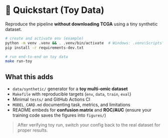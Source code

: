 # 🚀 Quickstart (Toy Data)
Reproduce the pipeline **without downloading TCGA** using a tiny synthetic dataset.

```bash
# create and activate env (example)
python -m venv .venv && . .venv/bin/activate  # Windows: .venv\Scripts\activate
pip install -r requirements-dev.txt

# run end-to-end on toy data
make run-toy
```

## What this adds
- `data/synthetic/` generator for a **toy multi-omic dataset**
- `Makefile` with reproducible targets (`env`, `data`, `train`, `eval`)
- Minimal `tests/` and GitHub Actions CI
- `MODEL_CARD.md` documenting task, metrics, and limitations
- README embeds for **confusion matrix** and **ROC/AUC** (ensure your training code saves the figures into `figures/`)

> After verifying toy run, switch your config back to the real dataset for proper results.
